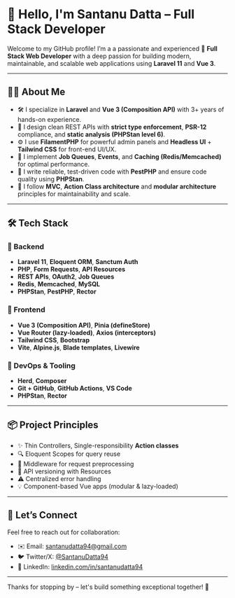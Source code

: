 # 👋 Hello, I'm Santanu Datta – Full Stack Developer

Welcome to my GitHub profile! I’m a a passionate and experienced 🚀 **Full Stack Web Developer** with a deep passion for building modern, maintainable, and scalable web applications using **Laravel 11** and **Vue 3**.

---

## 🧑‍💻 About Me

- 🛠 I specialize in **Laravel** and **Vue 3 (Composition API)** with 3+ years of hands-on experience.
- 🧩 I design clean REST APIs with **strict type enforcement**, **PSR-12** compliance, and **static analysis (PHPStan level 6)**.
- ⚙️ I use **FilamentPHP** for powerful admin panels and **Headless UI** + **Tailwind CSS** for front-end UI/UX.
- 🔁 I implement **Job Queues**, **Events**, and **Caching (Redis/Memcached)** for optimal performance.
- 🧪 I write reliable, test-driven code with **PestPHP** and ensure code quality using **PHPStan**.
- 🧠 I follow **MVC**, **Action Class architecture** and **modular architecture** principles for maintainability and scale.

---

## 🛠️ Tech Stack

### 🔹 Backend
- **Laravel 11**, **Eloquent ORM**, **Sanctum Auth**
- **PHP**, **Form Requests**, **API Resources**
- **REST APIs**, **OAuth2**, **Job Queues**
- **Redis**, **Memcached**, **MySQL**
- **PHPStan**, **PestPHP**, **Rector**

### 🔸 Frontend
- **Vue 3 (Composition API)**, **Pinia (defineStore)**
- **Vue Router (lazy-loaded)**, **Axios (interceptors)**
- **Tailwind CSS**, **Bootstrap**
- **Vite**, **Alpine.js**, **Blade templates**, **Livewire**

### 🔧 DevOps & Tooling
- **Herd**, **Composer**
- **Git + GitHub**, **GitHub Actions**, **VS Code**
- **PHPStan**, **Rector**

---

## 📦 Project Principles

- ✨ Thin Controllers, Single-responsibility **Action classes** 
- 🔍 Eloquent Scopes for query reuse  
- 🧰 Middleware for request preprocessing  
- 📁 API versioning with Resources  
- ⚠️ Centralized error handling  
- 💡 Component-based Vue apps (modular & lazy-loaded)

---

## 🤝 Let’s Connect

Feel free to reach out for collaboration:

- ✉️ Email: <a href="mailto://santanudatta94@gmail.com">santanudatta94@gmail.com</a>
- 🐦 Twitter/X: [@SantanuDatta94](https://twitter.com/santanudatta94)
- 💼 LinkedIn: [linkedin.com/in/santanudatta94](https://linkedin.com/in/santanudatta94)

---

Thanks for stopping by – let's build something exceptional together! 🚀
